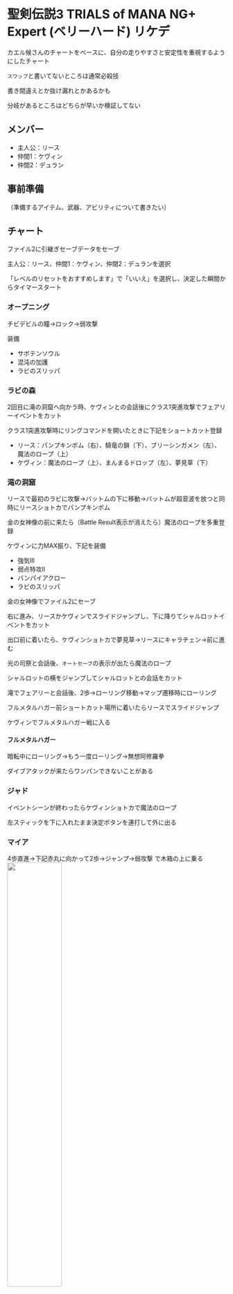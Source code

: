 # 聖剣伝説3 TRIALS of MANA NG+ Expert (ベリーハード) リケデ

カエル候さんのチャートをベースに、自分の走りやすさと安定性を重視するようにしたチャート

`スワップ`と書いてないところは通常必殺技

書き間違えとか抜け漏れとかあるかも

分岐があるところはどちらが早いか検証してない

## メンバー

- 主人公：リース
- 仲間1：ケヴィン
- 仲間2：デュラン

## 事前準備

（準備するアイテム、武器、アビリティについて書きたい）

## チャート

ファイル2に引継ぎセーブデータをセーブ

主人公：リース、仲間1：ケヴィン、仲間2：デュランを選択

「レベルのリセットをおすすめします」で「いいえ」を選択し、決定した瞬間からタイマースタート

### オープニング

チビデビルの瞳→ロック→弱攻撃

装備
- サボテンソウル
- 混沌の加護
- ラビのスリッパ

### ラビの森

2回目に滝の洞窟へ向かう時、ケヴィンとの会話後にクラス1突進攻撃でフェアリーイベントをカット

クラス1突進攻撃時にリングコマンドを開いたときに下記をショートカット登録
- リース：パンプキンボム（右）、騎竜の鎖（下）、ブリーシンガメン（左）、魔法のロープ（上）
- ケヴィン：魔法のロープ（上）、まんまるドロップ（左）、夢見草（下）

### 滝の洞窟

リースで最初のラビに攻撃→バットムの下に移動→バットムが超音波を放つと同時にリースショトカでパンプキンボム

金の女神像の前に来たら（Battle Result表示が消えたら）魔法のロープを多重登録

ケヴィンに力MAX振り、下記を装備
- 強気Ⅲ
- 弱点特攻Ⅱ
- バンパイアクロー
- ラビのスリッパ

金の女神像でファイル2にセーブ

右に進み、リースかケヴィンでスライドジャンプし、下に降りてシャルロットイベントをカット

出口前に着いたら、ケヴィンショトカで夢見草→リースにキャラチェン→前に進む

光の司祭と会話後、`オートセーブ`の表示が出たら魔法のロープ

シャルロットの横をジャンプしてシャルロットとの会話をカット

滝でフェアリーと会話後、2歩→ローリング移動→マップ遷移時にローリング

フルメタルハガー前ショートカット場所に着いたらリースでスライドジャンプ

ケヴィンでフルメタルハガー戦に入る

#### フルメタルハガー

暗転中にローリング→もう一度ローリング→無想阿修羅拳

ダイブアタックが来たらワンパンできないことがある

### ジャド

イベントシーンが終わったらケヴィンショトカで魔法のロープ

左スティックを下に入れたまま決定ボタンを連打して外に出る

### マイア

4歩直進→下記赤丸に向かって2歩→ジャンプ→弱攻撃 で木箱の上に乗る  
<img width=50% src="./images/マイア_港付近のショートカット.png" />

ボンボヤジと会話した後、道具屋の横にあるはしごの所でスライドジャンプして建物の上に乗り、ところがだおじさんとの会話をカット  
（はしごのすぐ横にあるレンガの壁に向かってスライドジャンプする感じで）

### 黄金の街道

後ろに**2.5**歩→バグロープ仕込み→魔法のロープ→左スティックを左下に入れたまま4回ローリング

### 大地の裂け目

ケヴィンで吊り橋の3枚目の板の上に乗る→ショトカで夢見草→デュランにキャラチェン→前に進む

#### マシンゴーレムR

デュランがケヴィンにセイレーンの爪→ケヴィンにキャラチェン→無想阿修羅拳→橋の真ん中まで反対側のゴーレムに近づいて無想阿修羅拳

### 黄金の街道

後ろに**2.5**歩→バグロープ仕込み→魔法のロープ→左スティックを左下に入れたまま4回ローリング

### ドワーフのトンネル

後ろに**2**歩→バグロープ仕込み

ワッツに話しかけたら魔法のロープ

リースでジュエルイーター戦に入る

#### ジュエルイーター

ショトカで騎竜→ケヴィンにキャラチェン→デュランがケヴィンにセイレーンの爪→弱×3して無双阿修羅拳→弱×2して無双阿修羅拳

### 大地の裂け目

黄金の街道側入り口へ育成スタック→オートセーブ：大地の裂け目をロード→ドワーフの村側入り口へ育成スタック→オートセーブ：黄金の街道をロード

### 黄金の街道

魔法のロープでマイア入り口側へ

### マイア

後ろに**2.5**歩（歩きすぎると出てしまう）→仲間で魔法のロープを使ってバグロープ仕込み

### モールベアの高原

到着後魔法のロープでフォルセナ城入り口側へ

### フォルセナ城～マイア

そのまま進む

### 黄金の街道

後ろに**2.5**歩→バグロープ仕込み→魔法のロープ

バイゼル入り口に着いたらケヴィンショトカで夢見草→リースにキャラチェン→前に進む

### パロ

そのまま進む

### 天かける道

1つ目のショートカットでスライドジャンプ

2つ目のショートカットはジャンプ弱弱ローリングで登る

### ローラント秘密のアジト

そのまま進む

### バイゼル

大砲演出をスキップ後、2歩進む→階段の手すり方向に向く→手すりに向かってジャンプで手すりに乗る→屋根に乗る

### ジャド→コロボックルの村→ジャド

そのまま進む

### パロ

到着後魔法のロープ→天かける道入り口側へ  
（ロード時間によっては遅くなるかもしれない）

### 天かける道

ショートカットは最初と同じ

橋を渡り銀の女神像に触る

風の回廊入り口で育成スタック→オートセーブ：天かける道をロード→風の回廊のマナストーン側金の女神像前へ

### 風の回廊

リースでジャンプ弱ローリングでマナストーンイベントをカット

クラスチェンジ
- リース：フェンリルナイト
- ケヴィン：デルヴィッシュ
- デュラン：ソードマスター

作戦変更
- デュラン：援護のみ
- ケヴィン：援護のみ
- リース：特技・必殺技OFF

育成ポイント
- リース：力MAX、知性MAX、精神27
- ケヴィン：力MAX
- デュラン：力MAX、知性MAX、精神27

装備・アビリティ変更（書いてないところはそのまま）
- デュラン：アタックセイバー、アタックセイバーⅡ、攻乃型、弱点特攻、弱点特攻オール、闇の力、ラグナロク、風の神獣リング
- リース：巨人の槍、風の神獣リング、ダウンSP+、ペイバック、ダウン強化、ダウン強化Ⅱ
- ケヴィン：ギガースグローブ、裁定者、アタッカー、獣の咆哮、本能の絆

ケヴィンでツェンカー戦へ

#### ツェンカー

開幕後、スワップ水月→リースにキャラチェン→デュランショトカ左にダイヤセイバー登録して指示→リースショトカで騎竜→リースショトカでブリー→旋風槍（確定ワンパンじゃない）

撃破後、魔法のロープ

### 天かける道

銀の女神像でファイル3にセーブ

### ローラント城

リースでジェノア戦へ

#### ジェノア

リースショトカで騎竜→ケヴィンにキャラチェン→デュランでケヴィンにポセイドンの爪指示→1回ローリングして水月

ケヴィンでビルベン戦へ

#### ビルベン

スワップ水月→リースにキャラチェン→リースショトカで騎竜→スワップ百花→近づいてデュランで弱2強→ケヴィンで殴る

### 天かける道

後ろに**2**歩→バグロープ仕込み→魔法のロープ

### 幽霊船

#### 強制戦闘

開幕後、旋風槍

リースでゴーヴァ戦へ

#### ゴーヴァ

リースショトカで騎竜→ケヴィンにキャラチェン→リースに聖騎士指示→近づいて水月スワップ→リースショトカでブリー→近づいて攻撃、遠かったらクラス1必殺技

回転攻撃のとき、ワンパンできなかったらリースはその場にいて、回ってきたところを攻撃する or 避けて攻撃

### 火山島ブッカ

そのまま進む

### フォルセナ

ぴーひゃら笛をリースショトカ右に登録

フォルセナ城内金の女神像でファイル1にセーブ

ファイル2：滝の洞窟のセーブデータをロード

### 滝の洞窟

ラビの森側入り口へ育成スタック→ファイル1：フォルセナのセーブデータをロード

### フォルセナ

目の前の金の女神像でファイル1にセーブ（ラビの森のセーブデータになる）→ファイル1：ラビの森のセーブデータをロード

### ラビの森

海岸からサルタンへ

### サルタン

そのまま進む

### 灼熱の砂漠

看板前に着いたら、ケヴィンショトカでまんまるドロップ→リースにキャラチェン→ケヴィンが手を挙げてまんまるドロップを使ったら弱攻撃→リングでまんまるドロップ→決定連打

火炎の谷側入り口へ育成スタック→ファイル1：ラビの森のセーブデータをロード

### ラビの森

目の前の金の女神像でファイル2にセーブ（火炎の谷のセーブデータになる）→海岸からエルランドへ

### エルランド

零下の雪原側入り口へ育成スタック→ファイル2：火炎の谷のセーブデータをロード

### 火炎の谷

マナストーン前のイベントまでにケヴィンにキャラチェン

マナストーン前のイベント後、ケヴィンショトカで魔法のロープ→振り向く→灼熱の砂漠側入り口へ育成スタック→オートセーブ：零下の雪原をロード

### 零下の雪原

魔法のロープ→氷壁の迷宮へ

### 氷壁の迷宮

そのまま進む

### 零下の雪原

氷壁の迷宮側金の女神像でファイル2にセーブ→ファイル1：ラビの森のセーブデータをロード

### ラビの森

海岸からミントスへ

### ミントス

魔法のロープ→月夜の森側入り口へ育成スタック→ファイル2：零下の雪原のセーブデータをロード

### 零下の雪原

目の前の金の女神像でファイル2にセーブ（月夜の森のセーブデータになる）→ファイル2：月夜の森のセーブデータをロード

### 月夜の森

後ろに**3.5**歩→ロープ仕込み→ミントス側入り口へ育成スタック→オートセーブ：月読みの塔をロード

### 月読みの塔

ケヴィンでルガー戦へ

#### ルガー

暗転中にロック→スワップ水月→リースにキャラチェン→デュランにフレイムセイバーをショトカ下登録して指示→リースショトカで騎竜→リースショトカでブリー→スワップ百花→（水月が終わったタイミングで）スワップ真空剣→ケヴィンで殴る

マナストーン前のイベントまでにリースにキャラチェン

マナストーン前のイベント後、オートセーブ：ミントスをロード

### ミントス

裏側の世界の道具屋？のドアに入る→海岸からランプ花の森へ

### ランプ花の森

入り口のイベント後、魔法のロープ→ディオールへ

### ディオール

シャルロットのおじいちゃんと会話後、`オートセーブ`の表示が出たら魔法のロープ

### ランプ花の森

振り向き→バグロープ仕込み→銀の女神像前のイベントまでにケヴィンにキャラチェン

#### ギルダーバイン

本体にスワップ水月→リースショトカで騎竜→デュランショトカでフレイムセイバー→リースショトカでブリー→形態変化中に雑魚敵を倒す→デュランを本体から一番奥に配置→ケヴィンを真ん中に配置→リースで真ん中に移動→形態変化が終わりそうになったらスワップ真空剣→頭が下がったらスワップ百花→ケヴィンで殴る

リースにキャラチェン→魔法のロープ→海岸でぴーひゃら笛

### 天かける道

パロ側入り口でバグロープ仕込み→魔法のロープ

### 天の頂

そのまま進む

#### マナの聖域

ぴーひゃら笛を外す

風の太鼓を多重登録して、リース・ケヴィンのショトカ右に登録

### ワンダーの樹海

てきとーにアスレチックする

ケヴィンで入る

#### ミスポルム

暗転中から2回ローリングして近づきスワップ水月→リースにキャラチェン→デュランにサンダーセイバーをショトカ上登録して指示→デュランに騎竜指示→リースショトカでブリー→近づいてスワップ百花→近づいてスワップ真空剣→弱×3強して水月

### 氷壁の迷宮

氷壁の迷宮入り口にバグロープ仕込み→氷壁の迷宮側金の女神像に触る→オートセーブをロード

ケヴィンで入る

#### フィーグムンド

開幕後、スワップ水月→リースショトカで騎竜→デュランショトカでフレイムセイバー→リースショトカでブリー→スワップ百花→（水月が終わったタイミングで）スワップ真空剣→ケヴィンで脚の近くまで歩いて殴る

### 灼熱の砂漠

火炎の谷側入り口にバグロープ仕込み→火炎の谷側金の女神像に触る→オートセーブをロード

ケヴィンで入る

#### ザンビエ

開幕後、スワップ水月→リースショトカで騎竜→デュランショトカでダイヤセイバー→リースショトカでブリー→水月のダメージが入ってからスワップ百花→スワップ真空剣→ケヴィンで殴る

### 灼熱の砂漠

火炎の谷側金の女神像でファイル1にセーブ→ファイル2：月夜の森をロード

### 月夜の森

後ろに**2**歩→育成スタック→ファイル1：灼熱の砂漠をロード

### 灼熱の砂漠

目の前の金の女神像に触る→オートセーブ：月読みの塔をロード

### 月読みの塔

リースでドラン戦へ

### ドラン

#### 赤範囲が縦からのとき

リースショトカで騎竜→ケヴィンにキャラチェン→デュランに何かセイバー指示
→リースにブリー指示
→ケヴィンで2回ローリング→クラス3コンボ×2→
- クラス2コンボ
- クラス3コンボ

→スワップ水月→リースにキャラチェン→クラス2コンボ→スワップ百花→デュランにキャラチェン→近い方の壺を弱強で割る→スワップ真空剣→ケヴィンでリースが空くまで殴る→スワップ飛天槍→ケヴィンで殴る

#### 赤範囲が横からのとき

リースショトカで騎竜→ケヴィンにキャラチェン→デュランに何かセイバー指示→リースにブリー指示→ケヴィンで2回ローリング→クラス3コンボ×2→クラス3コンボ（これの要否検証したい）→スワップ水月→リースにキャラチェン→クラス2コンボ→スワップ百花→デュランにキャラチェン→近い方の壺を弱強で割る→スワップ真空剣→ケヴィンでリースが空くまで殴る→スワップ飛天槍→ケヴィンで殴る

### 光の古代遺跡

ネコちゃんに話しかける

リースでライトゲイザー戦へ

#### ライトゲイザー

デュランに闘士の証指示→リースショトカで騎竜→リースショトカでブリー→落ちてきたらスワップ水月→スワップ百花→デュランで弱×4強→ケヴィンで殴る→移動したらスワップ真空剣→ガイズブラストが始まったらスワップ水月→リースで弱×4強→スワップ旋風槍→ケヴィンで殴る

### 灼熱の砂漠

火炎の谷側金の女神像でファイル1にセーブ→ファイル3：天かける道をロード

### 天かける道

魔法のロープ→振り向き→育成スタック→ファイル1：灼熱の砂漠をロード

### 灼熱の砂漠

目の前の金の女神像に触る→オートセーブ：風の回廊をロード

### 風の回廊

ケヴィンでダンガード戦へ

#### ダンガード

（あんまり検証できてない）

初手振り回しの場合、リースに騎竜とブリー指示、デュランにダイヤセイバー指示

初手振り回しでない場合、リースにブリー指示、デュランにダイヤセイバー指示

### モールベアの高原

ドリアン側入り口にロープ仕込み→段を降りた先にある金の女神像に触る→オートセーブ：ドリアンをロード

リースでランドアンバー戦へ

#### ランドアンバー

リースで左手に弱スワップ百花→ケヴィンでスワップ朱雀→デュランショトカでサンダーセイバー→デュランで赤枠の上に移動→デュランにマタンゴの油→魔法を反射したらリースにキャラチェン

### ペダン

そのまま進む

### 暗闇の洞窟

フラミー降下後、中に入って階段を上ったところの右奥でパートナージャンプ

ケヴィンショトカで夢見草→前に進む

#### ゼーブル・ファー

スワップ水月→リースにキャラチェン→デュランに聖騎士指示→リースショトカで騎竜→スワップ百花→デュランでSP壺割る→ケヴィンにキャラチェン→デュランにブリー指示

再生後、スワップ朱雀→リースショトカで騎竜→デュランにキャラチェン→左右を倒したらスワップ真空剣→（朱雀が終わったタイミングで）スワップ百花→ケヴィンで殴りながらスワップ十文字

進んだ先の邪心像でゲートを開ける

リースで邪眼の伯爵戦へ

#### 邪眼の伯爵

右に進みながらリースショトカで騎竜→デュランショトカでダイヤセイバー→リースにブリー指示→ケヴィンで雑魚敵を倒す→弱×4強スワップ水月→弱×4強スワップ百花→弱×4強スワップ十文字→ケヴィンで弱×4強→ジャンプ強スワップ水月→弱×4強スワップ真空剣→リースでケヴィンが空くまで殴る→ケヴィンで殴る

ゴーストゲインがくるとたぶん完封できない

ダークキャッスル側入り口にバグロープ仕込み→デュランにキャラチェン→ゲート開けた先の金の女神像に触る→オートセーブ：ダークキャッスルをロード

### ダークキャッスル

デュランでフルメタルハガー2戦へ

#### フルメタルハガー2

スワップ真空剣→リースにキャラチェン→ケヴィンに闘士の証指示→スワップ百花→ケヴィンにキャラチェン→リングで騎竜→リングでブリー→ケヴィンで殴る

ダウンして片目が潰れたらスワップ水月→リースにキャラチェン→リースの硬直がとけたら旋風槍→デュランで殴る→（ダメージ足りてなかったらケヴィンで殴る）

ケヴィンでジェノア2戦へ

#### ジェノア2

スワップ水月→リースにキャラチェン→デュランにアイスセイバー指示→リースショトカで騎竜→リースショトカでブリー→スワップ百花→（水月が終わったタイミングで）スワップ真空剣→
- スワップ水月しながらデュランで殴る
- ケヴィンで殴る

最初に吹き飛ばしが来ないときはパワーアップかプロテクトアップされてる

プロテクトアップされたらもう一度騎竜

#### ツェンカー2

スワップ水月→リースショトカで騎竜→デュランショトカでダイヤセイバー→リースショトカでブリー→スワップ百花→ケヴィンで殴る→スーパーソニックが来たらスワップ真空剣→ケヴィンで殴る

撃破後、暗転が終わる前にデュランにキャラチェン

リングにルーンの書と金狼の魂を登録

ケヴィンで美獣戦へ

#### 美獣

下記の間に美獣の初手を判断する  
スワップ水月→リースにキャラチェン→デュランにダイヤセイバー指示→デュランにブリー指示→リースリングで騎竜

##### ムーンセイバー/パワーアップの場合（ベース）

リースリングでリースに金狼→スワップ百花→デュランを壺の近くに移動→ケヴィンで弱×4強入れながらデュランリングでケヴィンに金狼→リースに騎竜指示→ジャンプ強スワップ水月→デュランで壺2つ割る→リースSP300超えたらリースにキャラチェン→スワップ百花→デュランにキャラチェン→ロック→水月が終わったタイミングでスワップ真空剣→弱×3強水月

##### プロテクトアップの場合

途中までベースのパターン

真空剣後にケヴィンで殴っているとき、リースに騎竜指示、弱×4強水月

##### 爪ひっかきの場合

途中までベースのパターン

デュランで壺を割った後、すぐリースにキャラチェン→ロック→逃げてひっかき攻撃を回避してからスワップ百花→デュランにキャラチェン→スワップ真空剣→弱×3強水月

##### 円盤の場合

スワップ真空剣後、弱×4強無想阿修羅拳→弱×4強無想阿修羅拳

たまに削り切れない

##### 頭突き突進の場合

デュランにキャラチェン→ロック→壁際から反対側に向かってスワップ真空剣→ケヴィンにキャラチェン→美獣の背後から弱×4強→弱×4強スワップ水月→リースにキャラチェン→弱×4強スワップ百花→デュランにキャラチェン→近づいて（水月が終わったタイミングで）スワップ十文字→ケヴィンで殴る

### マナの聖域

スライドジャンプして裏側を通りマナの樹のところへ

ケヴィンでアークデーモン戦へ

#### アークデーモン

デュランとリースにルーンの書指示→ケヴィンショトカにルーンの書登録し、ショトカ連打

暗転したらタイマーストップ！おつかれさまでした！
